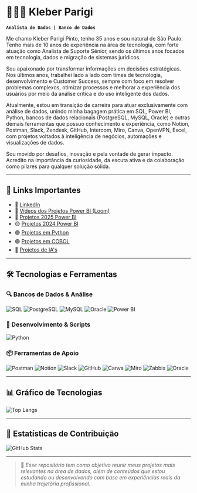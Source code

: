 # 👨🏻‍💻 Kleber Parigi

**`Analista de Dados | Banco de Dados`**

Me chamo Kleber Parigi Pinto, tenho 35 anos e sou natural de São Paulo. Tenho mais de 10 anos de experiência na área de tecnologia, com forte atuação como Analista de Suporte Sênior, sendo os últimos anos focados em tecnologia, dados e migração de sistemas jurídicos.

Sou apaixonado por transformar informações em decisões estratégicas. Nos últimos anos, trabalhei lado a lado com times de tecnologia, desenvolvimento e Customer Success, sempre com foco em resolver problemas complexos, otimizar processos e melhorar a experiência dos usuários por meio da análise crítica e do uso inteligente dos dados.

Atualmente, estou em transição de carreira para atuar exclusivamente com análise de dados, unindo minha bagagem prática em SQL, Power BI, Python, bancos de dados relacionais (PostgreSQL, MySQL, Oracle) e outras demais ferramentas que possuo conhecimento e experiência, como Notion, Postman, Slack, Zendesk, GitHub, Intercom, Miro, Canva, OpenVPN, Excel, com projetos voltados à inteligência de negócios, automações e visualizações de dados.

Sou movido por desafios, inovação e pela vontade de gerar impacto. Acredito na importância da curiosidade, da escuta ativa e da colaboração como pilares para qualquer solução sólida.

---

## 📌 Links Importantes

- 🔗 [LinkedIn](https://www.linkedin.com/in/kleberparigi/)
- 🎥 [Vídeos dos Projetos Power BI (Loom)](https://www.loom.com/looms/videos)
- 🔴 [Projetos 2025 Power BI](https://github.com/kleberparigi/PROJETOS_POWER_BI/tree/main/PROJETOS_2025) <!-- Substituir pelo link real -->
- 🟡 [Projetos 2024 Power BI](https://github.com/kleberparigi/PROJETOS_POWER_BI/tree/main)
- 🟢 [Projetos em Python](https://github.com/kleberparigi/PROJETOS-PYTHON)
- 🟣 [Projetos em COBOL](https://github.com/kleberparigi/PROJETOS_COBOL)
- 🤖 [Projetos de IA's](https://github.com/kleberparigi/PROJETOS_IA)

---

## 🛠️ Tecnologias e Ferramentas

### 🔍 Bancos de Dados & Análise
![SQL](https://img.shields.io/badge/-SQL-blue?style=flat-square&logo=postgresql)
![PostgreSQL](https://img.shields.io/badge/-PostgreSQL-336791?style=flat-square&logo=postgresql&logoColor=white)
![MySQL](https://img.shields.io/badge/-MySQL-4479A1?style=flat-square&logo=mysql&logoColor=white)
![Oracle](https://img.shields.io/badge/-Oracle-F80000?style=flat-square&logo=oracle&logoColor=white)
![Power BI](https://img.shields.io/badge/-PowerBI-F2C811?style=flat-square&logo=powerbi)

### 🐍 Desenvolvimento & Scripts
![Python](https://img.shields.io/badge/-Python-3776AB?style=flat-square&logo=python&logoColor=white)

### 📦 Ferramentas de Apoio
![Postman](https://img.shields.io/badge/-Postman-FF6C37?style=flat-square&logo=postman&logoColor=white)
![Notion](https://img.shields.io/badge/-Notion-000000?style=flat-square&logo=notion&logoColor=white)
![Slack](https://img.shields.io/badge/-Slack-4A154B?style=flat-square&logo=slack&logoColor=white)
![GitHub](https://img.shields.io/badge/-GitHub-181717?style=flat-square&logo=github)
![Canva](https://img.shields.io/badge/-Canva-00C4CC?style=flat-square&logo=canva&logoColor=white)
![Miro](https://img.shields.io/badge/-Miro-050038?style=flat-square&logo=miro&logoColor=white)
![Zabbix](https://img.shields.io/badge/-Zabbix-DC382D?style=flat-square&logo=zabbix&logoColor=white)
![Oracle](https://img.shields.io/badge/-SQL_Developer-F80000?style=flat-square&logo=oracle&logoColor=white)

---

## 📊 Gráfico de Tecnologias

![Top Langs](https://github-readme-stats.vercel.app/api/top-langs/?username=kleberparigi&layout=compact&theme=dark)

---

## 🎯 Estatísticas de Contribuição

![GitHub Stats](https://github-readme-stats.vercel.app/api?username=kleberparigi&show_icons=true&theme=dark&count_private=true)

---

> 📌 *Esse repositório tem como objetivo reunir meus projetos mais relevantes na área de dados, além de conteúdos que estou estudando ou desenvolvendo com base em experiências reais da minha trajetória profissional.*
